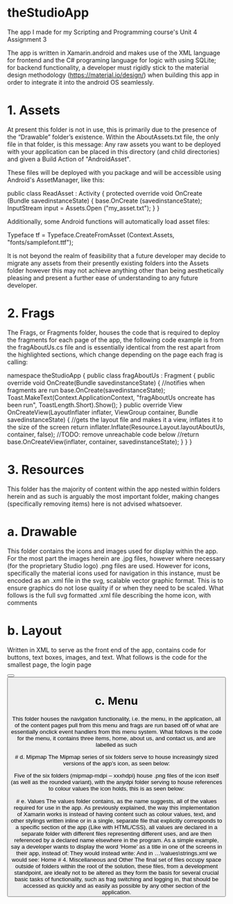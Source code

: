 # theStudioApp
The app I made for my Scripting and Programming course's Unit 4 Assignment 3

The app is written in Xamarin.android and makes use of the XML language for frontend and the C# programing language for logic with using SQLite; for backend functionality, a developer must rigidly stick to the material design methodology (https://material.io/design/) when building this app in order to integrate it into the android OS seamlessly.
 
# 1.	Assets
At present this folder is not in use, this is primarily due to the presence of the “Drawable” folder’s existence. Within the AboutAssets.txt file, the only file in that folder, is this message:
Any raw assets you want to be deployed with your application can be placed in
this directory (and child directories) and given a Build Action of "AndroidAsset".

These files will be deployed with you package and will be accessible using Android's
AssetManager, like this:

public class ReadAsset : Activity
{
	protected override void OnCreate (Bundle savedinstanceState)
	{
		base.OnCreate (savedinstanceState);
		InputStream input = Assets.Open ("my_asset.txt");
	}
}

Additionally, some Android functions will automatically load asset files:

Typeface tf = Typeface.CreateFromAsset (Context.Assets, "fonts/samplefont.ttf");

It is not beyond the realm of feasibility that a future developer may decide to migrate any assets from their presently existing folders into the Assets folder however this may not achieve anything other than being aesthetically pleasing and present a further ease of understanding to any future developer.

# 2.	Frags
The Frags, or Fragments folder, houses the code that is required to deploy the fragments for each page of the app, the following code example is from the fragAboutUs.cs file and is essentially identical from the rest apart from the highlighted sections, which change depending on the page each frag is calling:

namespace theStudioApp
{
    public class fragAboutUs : Fragment
    {
        public override void OnCreate(Bundle savedinstanceState)
        {
            //notifies when fragments are run
            base.OnCreate(savedinstanceState);
            Toast.MakeText(Context.ApplicationContext, "fragAboutUs oncreate has been run", ToastLength.Short).Show();
        }
        public override View OnCreateView(LayoutInflater inflater, ViewGroup container, Bundle savedinstanceState)
        {
            //gets the layout file and makes it a view, inflates it to the size of the screen
            return inflater.Inflate(Resource.Layout.layoutAboutUs, container, false);
            //TODO: remove unreachable code below
            //return base.OnCreateView(inflater, container, savedinstanceState);
        }
    }
}

# 3.	Resources
This folder has the majority of content within the app nested within folders herein and as such is arguably the most important folder, making changes (specifically removing items) here is not advised whatsoever.
# a.	Drawable
This folder contains the icons and images used for display within the app. For the most part the images herein are .jpg files, however where necessary (for the proprietary Studio logo) .png files are used.
However for icons, specifically the material icons used for navigation in this instance, must be encoded as an .xml file in the svg, scalable vector graphic format. This is to ensure graphics do not lose quality if or when they need to be scaled. What follows is the full svg formatted .xml file describing the home icon, with comments
<vector xmlns:android="http://schemas.android.com/apk/res/android"
    android:width="24dp"
    android:height="24dp"
    android:viewportHeight="24.0"
    android:viewportWidth="24.0">
    <!-- 
    in pathData 
    M/m moves cursor to position, always followed by x,y coords
    Z/z draws a line to current position of cursor to start position
    L/l draws line from current position to position specified by x,y
    H/h draws horizontal line from current to position specified by x
    V/v draws vertical line from current to position specified by y
    Uppercase = absolute, lowercase = relative
    -->
    <path
        android:fillColor="#FF000000"
        android:pathData="M10,20v-6h4v6h5v-8h3L12,3 2,12h3v8z" />
    <TextView 
          />
</vector>
# b.	Layout
Written in XML to serve as the front end of the app, contains code for buttons, text boxes, images, and text. What follows is the code for the smallest page, the login page

<?xml version="1.0" encoding="utf-8"?>
<!-- the whole page is nested in a scrollview so the page can be scrolled if the 
amount of content on the page doesn't fit the screen its displayed on -->
<ScrollView xmlns:android="http://schemas.android.com/apk/res/android"
    android:layout_width="match_parent"
    android:layout_height="match_parent">
	<!-- linear layout describes a visual layout that is linear, i.e. one 
	after another -->
    <LinearLayout
        android:orientation="vertical"
        android:layout_width="match_parent"
        android:layout_height="match_parent">
		<!-- the studio logo as called from the drawable file -->
        <ImageView
            android:layout_width="wrap_content"
            android:layout_height="wrap_content"
            android:src="@drawable/studioLogo" />
		<!-- text saying 'log in' as called from the strings file -->
        <TextView
            android:id="@+id/title_logIn"
            android:layout_height="wrap_content"
            android:layout_width="wrap_content"
            android:text="@string/title_logIn"
            android:textSize="32sp" />
        <TextView
            android:id="@+id/userName"
            android:layout_height="wrap_content"
            android:layout_width="wrap_content"
            android:text="Username / Email Address" />
		<!-- an input box for the username and/or email address -->
        <EditText
            android:layout_width="match_parent"
            android:layout_height="wrap_content"
            android:id="@+id/userNameEmailAddress" />
        <TextView
            android:id="@+id/password"
            android:layout_height="wrap_content"
            android:layout_width="wrap_content"
            android:text="@string/password" />
        <EditText
            android:inputType="textPassword"
            android:layout_width="match_parent"
            android:layout_height="wrap_content"
            android:id="@+id/txtPassword" />
        <Button
            android:text="Submit"
            android:layout_width="match_parent"
            android:layout_height="wrap_content"
            android:id="@+id/btnSubmit"
            android:background="@color/colorAccent" />
        <Button
            android:text="Register"
            android:layout_width="match_parent"
            android:layout_height="wrap_content"
            android:id="@+id/btnRegister"
            android:background="@color/colorPrimary"
            android:textColor="@color/colorAccent" />
    </LinearLayout>
</ScrollView> 

# c.	Menu
This folder houses the navigation functionality, i.e. the menu, in the application, all of the content pages pull from this menu and frags are run based off of what are essentially onclick event handlers from this menu system.
What follows is the code for the menu, it contains three items, home, about us, and contact us, and are labelled as such
<?xml version="1.0" encoding="utf-8"?>
<menu xmlns:android="http://schemas.android.com/apk/res/android">
    <item
        android:id="@+id/navigation_home"
        android:icon="@drawable/ic_home_black_24dp"
        android:title="@string/title_home" />
    <item
        android:id="@+id/navigation_aboutUs"
        android:icon="@drawable/ic_aboutUs_black_24dp"
        android:title="@string/title_aboutUs" />
    <item
      android:id="@+id/navigation_contactUs"
      android:icon="@drawable/ic_contactUs_black_24dp"
      android:title="@string/title_contactUs" />
</menu>
# d.	Mipmap
The Mipmap series of six folders serve to house increasingly sized versions of the app’s icon, as seen below:
 
Five of the six folders (mipmap-mdpi – xxxhdpi) house .png files of the icon itself (as well as the rounded variant), with the anydpi folder serving to house references to colour values the icon holds, this is as seen below:
<?xml version="1.0" encoding="utf-8"?>
<adaptive-icon xmlns:android="http://schemas.android.com/apk/res/android">
    <background android:drawable="@color/ic_launcher_background"/>
    <foreground android:drawable="@mipmap/ic_launcher_foreground"/>
</adaptive-icon>
# e.	Values
The values folder contains, as the name suggests, all of the values required for use in the app. As previously explained, the way this implementation of Xamarin works is instead of having content such as colour values, text, and other stylings written inline or in a single, separate file that explicitly corresponds to a specific section of the app (Like with HTML/CSS), all values are declared in a separate folder with different files representing different uses, and are then referenced by a declared name elsewhere in the program.
As a simple example, say a developer wants to display the word ‘Home’ as a title in one of the screens in their app, instead of:
<TextView
            android:id="@+id/title_home"
            android:layout_height="wrap_content"
            android:layout_width="fill_parent"
            android:text="Home"
            android:textSize="32sp" />
They would instead write:
<TextView
            android:id="@+id/title_home"
            android:layout_height="wrap_content"
            android:layout_width="fill_parent"
            android:text="@string/title_home"
            android:textSize="32sp" />
And in …\values\strings.xml we would see:
<string name="title_home">Home</string>
# 4.	Miscellaneous and Other
The final set of files occupy space outside of folders within the root of the solution, these files, from a development standpoint, are ideally not to be altered as they form the basis for several crucial basic tasks of functionality, such as frag switching and logging in, that should be accessed as quickly and as easily as possible by any other section of the application.  
